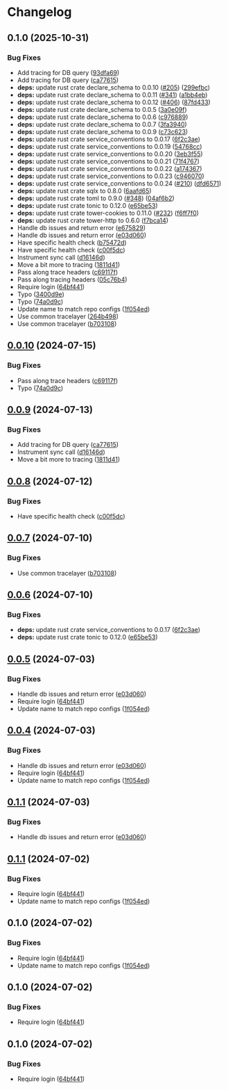 # Changelog

## 0.1.0 (2025-10-31)


### Bug Fixes

* Add tracing for DB query ([93dfa69](https://github.com/philipcristiano/timeline/commit/93dfa691f550b7eed6a79bbd884e4f84b9fc4ff2))
* Add tracing for DB query ([ca77615](https://github.com/philipcristiano/timeline/commit/ca77615c104cbf4fe4d04ac014ff293d0314020f))
* **deps:** update rust crate declare_schema to 0.0.10 ([#205](https://github.com/philipcristiano/timeline/issues/205)) ([299efbc](https://github.com/philipcristiano/timeline/commit/299efbc40d96f9e49b9dec9d6fc4ca4413702af6))
* **deps:** update rust crate declare_schema to 0.0.11 ([#341](https://github.com/philipcristiano/timeline/issues/341)) ([a1bb4eb](https://github.com/philipcristiano/timeline/commit/a1bb4ebe65d7f852ffd1a34acc28ea1fc7dc3da6))
* **deps:** update rust crate declare_schema to 0.0.12 ([#406](https://github.com/philipcristiano/timeline/issues/406)) ([87fd433](https://github.com/philipcristiano/timeline/commit/87fd43392d63587229e6edee3c14af2ba90ac932))
* **deps:** update rust crate declare_schema to 0.0.5 ([3a0e09f](https://github.com/philipcristiano/timeline/commit/3a0e09f010a5730ee295e91af163881e16aa31c9))
* **deps:** update rust crate declare_schema to 0.0.6 ([c976889](https://github.com/philipcristiano/timeline/commit/c9768890e3f143233c10d4046f590ba22bf62658))
* **deps:** update rust crate declare_schema to 0.0.7 ([3fa3940](https://github.com/philipcristiano/timeline/commit/3fa39405147d996e293277f29148c9e6732cdbed))
* **deps:** update rust crate declare_schema to 0.0.9 ([c73c623](https://github.com/philipcristiano/timeline/commit/c73c62371fb76990d815a2e6d4f28f818a785beb))
* **deps:** update rust crate service_conventions to 0.0.17 ([6f2c3ae](https://github.com/philipcristiano/timeline/commit/6f2c3aebb1fc6a269a1bb11c609ef6df4d027100))
* **deps:** update rust crate service_conventions to 0.0.19 ([54768cc](https://github.com/philipcristiano/timeline/commit/54768cc58f1ab14b58a809fdb18abfd74f85bcad))
* **deps:** update rust crate service_conventions to 0.0.20 ([3eb3f55](https://github.com/philipcristiano/timeline/commit/3eb3f554bc32430b34064308c9cb1240b4b5c16b))
* **deps:** update rust crate service_conventions to 0.0.21 ([71f4767](https://github.com/philipcristiano/timeline/commit/71f476753c061a25eb69cf409d7f635fd818a5af))
* **deps:** update rust crate service_conventions to 0.0.22 ([a174367](https://github.com/philipcristiano/timeline/commit/a1743677297ca4c2e52c233821cf1b51de891bb1))
* **deps:** update rust crate service_conventions to 0.0.23 ([c946070](https://github.com/philipcristiano/timeline/commit/c946070feb62a0e342ff2ae25d9d3c7e7d530e67))
* **deps:** update rust crate service_conventions to 0.0.24 ([#210](https://github.com/philipcristiano/timeline/issues/210)) ([dfd6571](https://github.com/philipcristiano/timeline/commit/dfd657123a6b10fa69ab3875f8dc0b873846af1e))
* **deps:** update rust crate sqlx to 0.8.0 ([6aafd65](https://github.com/philipcristiano/timeline/commit/6aafd65fed7726b2952747acada432e7f3a6c3c7))
* **deps:** update rust crate toml to 0.9.0 ([#348](https://github.com/philipcristiano/timeline/issues/348)) ([04af6b2](https://github.com/philipcristiano/timeline/commit/04af6b2769000b65bd57c1b293948ef16bb74ab6))
* **deps:** update rust crate tonic to 0.12.0 ([e65be53](https://github.com/philipcristiano/timeline/commit/e65be53a8750410ae25179da641ff913a89e5ec9))
* **deps:** update rust crate tower-cookies to 0.11.0 ([#232](https://github.com/philipcristiano/timeline/issues/232)) ([f6ff7f0](https://github.com/philipcristiano/timeline/commit/f6ff7f0134b7f3973613253700ab5051fe6f225d))
* **deps:** update rust crate tower-http to 0.6.0 ([f7bca14](https://github.com/philipcristiano/timeline/commit/f7bca1470ca514e444c1cab73c81ec0f68fbb08f))
* Handle db issues and return error ([e675829](https://github.com/philipcristiano/timeline/commit/e6758295833949466c43b639524e53eb03381286))
* Handle db issues and return error ([e03d060](https://github.com/philipcristiano/timeline/commit/e03d060678bdadf338c8283a6168b822029d97e5))
* Have specific health check ([b75472d](https://github.com/philipcristiano/timeline/commit/b75472d1aa9ff3c341973b563008c6e6ad33803d))
* Have specific health check ([c00f5dc](https://github.com/philipcristiano/timeline/commit/c00f5dc0d3aded64c6eb5d2b3daac52a016d6e8e))
* Instrument sync call ([d16146d](https://github.com/philipcristiano/timeline/commit/d16146dfedfe9434ba7135a6d8a866c5f49e666c))
* Move a bit more to tracing ([1811d41](https://github.com/philipcristiano/timeline/commit/1811d41a5eaefe24ee4f6b8c784596972fa43fd3))
* Pass along trace headers ([c69117f](https://github.com/philipcristiano/timeline/commit/c69117f856ff9d99441305cf5c6234e3120d4b08))
* Pass along tracing headers ([05c76b4](https://github.com/philipcristiano/timeline/commit/05c76b4275efdaf07ffe1ec56cf19f3e14c701bc))
* Require login ([64bf441](https://github.com/philipcristiano/timeline/commit/64bf44134fa1aa11251bfed3f4800259a3dbf230))
* Typo ([3400d9e](https://github.com/philipcristiano/timeline/commit/3400d9ea1a9915764bcd9ef6438c3ec1e58b7ca1))
* Typo ([74a0d9c](https://github.com/philipcristiano/timeline/commit/74a0d9cf2cdd005eb73d743ae3e7158b8af72a5f))
* Update name to match repo configs ([1f054ed](https://github.com/philipcristiano/timeline/commit/1f054ed6f04b633c55634d3a448816863cee8a2c))
* Use common tracelayer ([264b498](https://github.com/philipcristiano/timeline/commit/264b498ec6056226058552fc1b10942edb5d2ce3))
* Use common tracelayer ([b703108](https://github.com/philipcristiano/timeline/commit/b7031087bbcfa44bf05b0e6a9878847712cb465a))

## [0.0.10](https://github.com/philipcristiano/timeline/compare/v0.0.9...v0.0.10) (2024-07-15)


### Bug Fixes

* Pass along trace headers ([c69117f](https://github.com/philipcristiano/timeline/commit/c69117f856ff9d99441305cf5c6234e3120d4b08))
* Typo ([74a0d9c](https://github.com/philipcristiano/timeline/commit/74a0d9cf2cdd005eb73d743ae3e7158b8af72a5f))

## [0.0.9](https://github.com/philipcristiano/timeline/compare/v0.0.8...v0.0.9) (2024-07-13)


### Bug Fixes

* Add tracing for DB query ([ca77615](https://github.com/philipcristiano/timeline/commit/ca77615c104cbf4fe4d04ac014ff293d0314020f))
* Instrument sync call ([d16146d](https://github.com/philipcristiano/timeline/commit/d16146dfedfe9434ba7135a6d8a866c5f49e666c))
* Move a bit more to tracing ([1811d41](https://github.com/philipcristiano/timeline/commit/1811d41a5eaefe24ee4f6b8c784596972fa43fd3))

## [0.0.8](https://github.com/philipcristiano/timeline/compare/v0.0.7...v0.0.8) (2024-07-12)


### Bug Fixes

* Have specific health check ([c00f5dc](https://github.com/philipcristiano/timeline/commit/c00f5dc0d3aded64c6eb5d2b3daac52a016d6e8e))

## [0.0.7](https://github.com/philipcristiano/timeline/compare/v0.0.6...v0.0.7) (2024-07-10)


### Bug Fixes

* Use common tracelayer ([b703108](https://github.com/philipcristiano/timeline/commit/b7031087bbcfa44bf05b0e6a9878847712cb465a))

## [0.0.6](https://github.com/philipcristiano/timeline/compare/v0.0.5...v0.0.6) (2024-07-10)


### Bug Fixes

* **deps:** update rust crate service_conventions to 0.0.17 ([6f2c3ae](https://github.com/philipcristiano/timeline/commit/6f2c3aebb1fc6a269a1bb11c609ef6df4d027100))
* **deps:** update rust crate tonic to 0.12.0 ([e65be53](https://github.com/philipcristiano/timeline/commit/e65be53a8750410ae25179da641ff913a89e5ec9))

## [0.0.5](https://github.com/philipcristiano/timeline/compare/v0.0.4...v0.0.5) (2024-07-03)


### Bug Fixes

* Handle db issues and return error ([e03d060](https://github.com/philipcristiano/timeline/commit/e03d060678bdadf338c8283a6168b822029d97e5))
* Require login ([64bf441](https://github.com/philipcristiano/timeline/commit/64bf44134fa1aa11251bfed3f4800259a3dbf230))
* Update name to match repo configs ([1f054ed](https://github.com/philipcristiano/timeline/commit/1f054ed6f04b633c55634d3a448816863cee8a2c))

## [0.0.4](https://github.com/philipcristiano/timeline/compare/v0.0.3...v0.0.4) (2024-07-03)


### Bug Fixes

* Handle db issues and return error ([e03d060](https://github.com/philipcristiano/timeline/commit/e03d060678bdadf338c8283a6168b822029d97e5))
* Require login ([64bf441](https://github.com/philipcristiano/timeline/commit/64bf44134fa1aa11251bfed3f4800259a3dbf230))
* Update name to match repo configs ([1f054ed](https://github.com/philipcristiano/timeline/commit/1f054ed6f04b633c55634d3a448816863cee8a2c))

## [0.1.1](https://github.com/philipcristiano/timeline/compare/timeline-server-v0.1.0...timeline-server-v0.1.1) (2024-07-03)


### Bug Fixes

* Handle db issues and return error ([e03d060](https://github.com/philipcristiano/timeline/commit/e03d060678bdadf338c8283a6168b822029d97e5))

## [0.1.1](https://github.com/philipcristiano/timeline/compare/v0.1.0...v0.1.1) (2024-07-02)


### Bug Fixes

* Require login ([64bf441](https://github.com/philipcristiano/timeline/commit/64bf44134fa1aa11251bfed3f4800259a3dbf230))
* Update name to match repo configs ([1f054ed](https://github.com/philipcristiano/timeline/commit/1f054ed6f04b633c55634d3a448816863cee8a2c))

## 0.1.0 (2024-07-02)


### Bug Fixes

* Require login ([64bf441](https://github.com/philipcristiano/timeline/commit/64bf44134fa1aa11251bfed3f4800259a3dbf230))
* Update name to match repo configs ([1f054ed](https://github.com/philipcristiano/timeline/commit/1f054ed6f04b633c55634d3a448816863cee8a2c))

## 0.1.0 (2024-07-02)


### Bug Fixes

* Require login ([64bf441](https://github.com/philipcristiano/timeline/commit/64bf44134fa1aa11251bfed3f4800259a3dbf230))

## 0.1.0 (2024-07-02)


### Bug Fixes

* Require login ([64bf441](https://github.com/philipcristiano/timeline/commit/64bf44134fa1aa11251bfed3f4800259a3dbf230))
